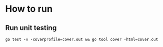 # How to run

## Run unit testing
```
go test -v -coverprofile=cover.out && go tool cover -html=cover.out
```